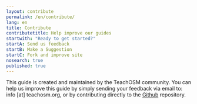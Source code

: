 ```yaml
---
layout: contribute
permalink: /en/contribute/
lang: en
title: Contribute
contributetitle: Help improve our guides
startwith: "Ready to get started?"
startA: Send us feedback
startB: Make a Suggestion
startC: Fork and improve site
nosearch: true
published: true
---
```


This guide is created and maintained by the 
TeachOSM community. You can help us improve this guide by simply sending your feedback via email to: info [at] teachosm.org, or by contributing directly to the [Github](http://github.com/osmlab/teachosm) repository.

